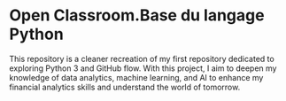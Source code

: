 # Open Classroom.Base du langage Python
This repository is a cleaner recreation of my first repository dedicated to exploring Python 3 and GitHub flow. With this project, I aim to deepen my knowledge of data analytics, machine learning, and AI to enhance my financial analytics skills and understand the world of tomorrow.
